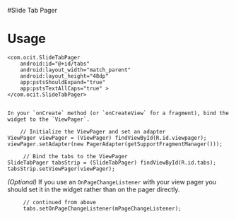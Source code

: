 #Slide Tab Pager

# Usage

    <com.ocit.SlideTabPager
        android:id="@+id/tabs"
        android:layout_width="match_parent"
        android:layout_height="48dp"
        app:pstsShouldExpand="true"
        app:pstsTextAllCaps="true" >
    </com.ocit.SlideTabPager>


    In your `onCreate` method (or `onCreateView` for a fragment), bind the
    widget to the `ViewPager`.

        // Initialize the ViewPager and set an adapter
	ViewPager viewPager = (ViewPager) findViewById(R.id.viewpager);
	viewPager.setAdapter(new PagerAdapter(getSupportFragmentManager()));
	
         // Bind the tabs to the ViewPager
	SlideTabPager tabsStrip = (SlideTabPager) findViewById(R.id.tabs);
	tabsStrip.setViewPager(viewPager);

   *(Optional)* If you use an `OnPageChangeListener` with your view pager
   you should set it in the widget rather than on the pager directly.

         // continued from above
         tabs.setOnPageChangeListener(mPageChangeListener);


